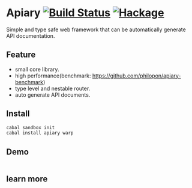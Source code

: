 Apiary [![Build Status](https://travis-ci.org/philopon/apiary.svg?branch=master)](https://travis-ci.org/philopon/apiary) [![Hackage](https://budueba.com/hackage/apiary)](https://hackage.haskell.org/package/apiary)
===

Simple and type safe web framework that can be automatically generate API documentation. 

Feature
----
* small core library.
* high performance(benchmark: https://github.com/philopon/apiary-benchmark)
* type level and nestable router.
* auto generate API documents.

Install
----
```bash
cabal sandbox init
cabal install apiary warp
```

Demo
---
```haskell
```

learn more
---

